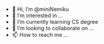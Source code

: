 - 👋 Hi, I’m @miniNemiku
- 👀 I’m interested in ...
- 🌱 I’m currently learning CS degree
- 💞️ I’m looking to collaborate on ...
- 📫 How to reach me ...

<!---
miniNemiku/miniNemiku is a ✨ special ✨ repository because its `README.md` (this file) appears on your GitHub profile.
You can click the Preview link to take a look at your changes.
--->
